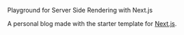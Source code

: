 Playground for Server Side Rendering with Next.js

A personal blog made with the starter template for [Next.js](https://nextjs.org/learn).
